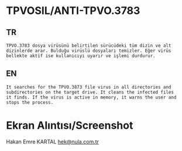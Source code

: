 
# TPVOSIL/ANTI-TPVO.3783

## TR

    TPVO.3783 dosya virüsünü belirtilen sürücüdeki tüm dizin ve alt
    dizinlerde arar. Bulduğu virüslü dosyaları temizler. Eğer virüs
    bellekte aktif ise kullanıcıyı uyarır ve işlemi durdurur.

## EN

    It searches for the TPVO.3873 file virus in all directories and
    subdirectories on the target drive. It cleans the infected files
    it finds. If the virus is active in memory, it warns the user and
    stops the process.

# Ekran Alıntısı/Screenshot


Hakan Emre KARTAL
hek@nula.com.tr
